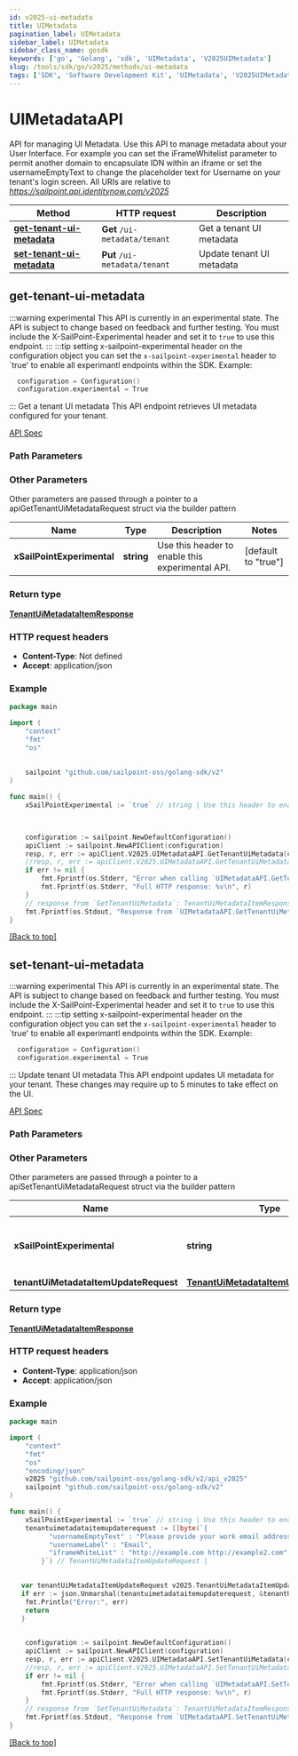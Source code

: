 ```yaml
---
id: v2025-ui-metadata
title: UIMetadata
pagination_label: UIMetadata
sidebar_label: UIMetadata
sidebar_class_name: gosdk
keywords: ['go', 'Golang', 'sdk', 'UIMetadata', 'V2025UIMetadata'] 
slug: /tools/sdk/go/v2025/methods/ui-metadata
tags: ['SDK', 'Software Development Kit', 'UIMetadata', 'V2025UIMetadata']
---
```


# UIMetadataAPI
  API for managing UI Metadata. Use this API to manage metadata about your User Interface.
For example you can set the iFrameWhitelist parameter to permit another domain to encapsulate IDN within an iframe or set the usernameEmptyText to change the placeholder text for Username on your tenant&#39;s login screen. 
All URIs are relative to *https://sailpoint.api.identitynow.com/v2025*

Method | HTTP request | Description
------------- | ------------- | -------------
[**get-tenant-ui-metadata**](#get-tenant-ui-metadata) | **Get** `/ui-metadata/tenant` | Get a tenant UI metadata
[**set-tenant-ui-metadata**](#set-tenant-ui-metadata) | **Put** `/ui-metadata/tenant` | Update tenant UI metadata


## get-tenant-ui-metadata
:::warning experimental 
This API is currently in an experimental state. The API is subject to change based on feedback and further testing. You must include the X-SailPoint-Experimental header and set it to `true` to use this endpoint.
:::
:::tip setting x-sailpoint-experimental header
 on the configuration object you can set the `x-sailpoint-experimental` header to `true' to enable all experimantl endpoints within the SDK.
 Example:
 ```go
   configuration = Configuration()
   configuration.experimental = True
 ```
:::
Get a tenant UI metadata
This API endpoint retrieves UI metadata configured for your tenant.

[API Spec](https://developer.sailpoint.com/docs/api/v2025/get-tenant-ui-metadata)

### Path Parameters



### Other Parameters

Other parameters are passed through a pointer to a apiGetTenantUiMetadataRequest struct via the builder pattern


Name | Type | Description  | Notes
------------- | ------------- | ------------- | -------------
 **xSailPointExperimental** | **string** | Use this header to enable this experimental API. | [default to &quot;true&quot;]

### Return type

[**TenantUiMetadataItemResponse**](../models/tenant-ui-metadata-item-response)

### HTTP request headers

- **Content-Type**: Not defined
- **Accept**: application/json

### Example

```go
package main

import (
	"context"
	"fmt"
	"os"
   
    
	sailpoint "github.com/sailpoint-oss/golang-sdk/v2"
)

func main() {
    xSailPointExperimental := `true` // string | Use this header to enable this experimental API. (default to "true") # string | Use this header to enable this experimental API. (default to "true")

  

	configuration := sailpoint.NewDefaultConfiguration()
	apiClient := sailpoint.NewAPIClient(configuration)
    resp, r, err := apiClient.V2025.UIMetadataAPI.GetTenantUiMetadata(context.Background()).XSailPointExperimental(xSailPointExperimental).Execute()
	//resp, r, err := apiClient.V2025.UIMetadataAPI.GetTenantUiMetadata(context.Background()).XSailPointExperimental(xSailPointExperimental).Execute()
	if err != nil {
		fmt.Fprintf(os.Stderr, "Error when calling `UIMetadataAPI.GetTenantUiMetadata``: %v\n", err)
		fmt.Fprintf(os.Stderr, "Full HTTP response: %v\n", r)
	}
	// response from `GetTenantUiMetadata`: TenantUiMetadataItemResponse
	fmt.Fprintf(os.Stdout, "Response from `UIMetadataAPI.GetTenantUiMetadata`: %v\n", resp)
}
```

[[Back to top]](#)

## set-tenant-ui-metadata
:::warning experimental 
This API is currently in an experimental state. The API is subject to change based on feedback and further testing. You must include the X-SailPoint-Experimental header and set it to `true` to use this endpoint.
:::
:::tip setting x-sailpoint-experimental header
 on the configuration object you can set the `x-sailpoint-experimental` header to `true' to enable all experimantl endpoints within the SDK.
 Example:
 ```go
   configuration = Configuration()
   configuration.experimental = True
 ```
:::
Update tenant UI metadata
This API endpoint updates UI metadata for your tenant. These changes may require up to 5 minutes to take effect on the UI.

[API Spec](https://developer.sailpoint.com/docs/api/v2025/set-tenant-ui-metadata)

### Path Parameters



### Other Parameters

Other parameters are passed through a pointer to a apiSetTenantUiMetadataRequest struct via the builder pattern


Name | Type | Description  | Notes
------------- | ------------- | ------------- | -------------
 **xSailPointExperimental** | **string** | Use this header to enable this experimental API. | [default to &quot;true&quot;]
 **tenantUiMetadataItemUpdateRequest** | [**TenantUiMetadataItemUpdateRequest**](../models/tenant-ui-metadata-item-update-request) |  | 

### Return type

[**TenantUiMetadataItemResponse**](../models/tenant-ui-metadata-item-response)

### HTTP request headers

- **Content-Type**: application/json
- **Accept**: application/json

### Example

```go
package main

import (
	"context"
	"fmt"
	"os"
    "encoding/json"
    v2025 "github.com/sailpoint-oss/golang-sdk/v2/api_v2025"
	sailpoint "github.com/sailpoint-oss/golang-sdk/v2"
)

func main() {
    xSailPointExperimental := `true` // string | Use this header to enable this experimental API. (default to "true") # string | Use this header to enable this experimental API. (default to "true")
    tenantuimetadataitemupdaterequest := []byte(`{
          "usernameEmptyText" : "Please provide your work email address...",
          "usernameLabel" : "Email",
          "iframeWhiteList" : "http://example.com http://example2.com"
        }`) // TenantUiMetadataItemUpdateRequest | 

  
   var tenantUiMetadataItemUpdateRequest v2025.TenantUiMetadataItemUpdateRequest
   if err := json.Unmarshal(tenantuimetadataitemupdaterequest, &tenantUiMetadataItemUpdateRequest); err != nil {
    fmt.Println("Error:", err)
    return
   }
  

	configuration := sailpoint.NewDefaultConfiguration()
	apiClient := sailpoint.NewAPIClient(configuration)
    resp, r, err := apiClient.V2025.UIMetadataAPI.SetTenantUiMetadata(context.Background()).XSailPointExperimental(xSailPointExperimental).TenantUiMetadataItemUpdateRequest(tenantUiMetadataItemUpdateRequest).Execute()
	//resp, r, err := apiClient.V2025.UIMetadataAPI.SetTenantUiMetadata(context.Background()).XSailPointExperimental(xSailPointExperimental).TenantUiMetadataItemUpdateRequest(tenantUiMetadataItemUpdateRequest).Execute()
	if err != nil {
		fmt.Fprintf(os.Stderr, "Error when calling `UIMetadataAPI.SetTenantUiMetadata``: %v\n", err)
		fmt.Fprintf(os.Stderr, "Full HTTP response: %v\n", r)
	}
	// response from `SetTenantUiMetadata`: TenantUiMetadataItemResponse
	fmt.Fprintf(os.Stdout, "Response from `UIMetadataAPI.SetTenantUiMetadata`: %v\n", resp)
}
```

[[Back to top]](#)

